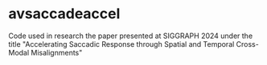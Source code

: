 # avsaccadeaccel
Code used in research the paper presented at SIGGRAPH 2024 under the title "Accelerating Saccadic Response through Spatial and Temporal Cross-Modal Misalignments"
